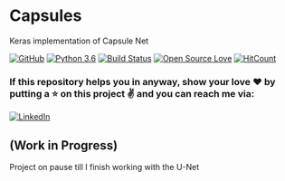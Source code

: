 # Capsules
Keras implementation of Capsule Net

[![GitHub](https://img.shields.io/github/license/mashape/apistatus.svg)](https://opensource.org/licenses/MIT)
[![Python 3.6](https://img.shields.io/badge/Python-3.6-blue.svg)](https://www.python.org/downloads/release/python-360/)
[![Build Status](https://travis-ci.com/mukeshmithrakumar/Capsules.svg?branch=master)](https://travis-ci.com/mukeshmithrakumar/Capsules)
[![Open Source Love](https://badges.frapsoft.com/os/v2/open-source.png?v=103)](https://github.com/ellerbrock/open-source-badges/)
[![HitCount](http://hits.dwyl.io/mukeshmithrakumar/Capsules.svg)](http://hits.dwyl.io/mukeshmithrakumar/Capsules)

### If this repository helps you in anyway, show your love :heart: by putting a :star: on this project :v: and you can reach me via:
[![LinkedIn](https://img.shields.io/badge/LinkedIn-blue.svg?logo=#0077B5)](https://www.linkedin.com/in/mukesh-mithrakumar/)

## (Work in Progress)
Project on pause till I finish working with the U-Net


